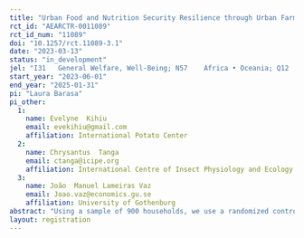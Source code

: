 ```yaml
---
title: "Urban Food and Nutrition Security Resilience through Urban Farming: A Circular Economy Approach"
rct_id: "AEARCTR-0011089"
rct_id_num: "11089"
doi: "10.1257/rct.11089-3.1"
date: "2023-03-13"
status: "in_development"
jel: "I31	General Welfare, Well-Being; N57	Africa • Oceania; Q12	Micro Analysis of Farm Firms, Farm Households, and Farm Input Markets; Q15	Land Ownership and Tenure • Land Reform • Land Use • Irrigation • Agriculture and Environment; 	Q18	Agricultural Policy • Food Policy • Animal Welfare Policy; 	Q53	Air Pollution • Water Pollution • Noise • Hazardous Waste • Solid Waste • Recycling"
start_year: "2023-06-01"
end_year: "2025-01-31"
pi: "Laura Barasa"
pi_other:
  1:
    name: Evelyne  Kihiu
    email: evekihiu@gmail.com
    affiliation: International Potato Center
  2:
    name: Chrysantus  Tanga
    email: ctanga@icipe.org
    affiliation: International Centre of Insect Physiology and Ecology
  3:
    name: João  Manuel Lameiras Vaz
    email: Joao.vaz@economics.gu.se
    affiliation: University of Gothenburg
abstract: "Using a sample of 900 households, we use a randomized control trial to estimate the impact of urban farming using multi-storey gardens and black soldier fly frass fertilizer from recycled household waste on food and nutrition security in Kibera, the largest urban informal settlement in sub-Saharan Africa. It is likely that these treatments will improve household dietary diversity, food security, and food production.    "
layout: registration
---
```


